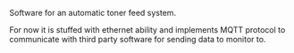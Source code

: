 ﻿Software for an automatic toner feed system. 

For now it is stuffed with ethernet ability and implements MQTT protocol to communicate with third party software for sending data to monitor to.